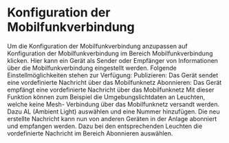 # Konfiguration der Mobilfunkverbindung

Um die Konfiguration der Mobilfunkverbindung anzupassen auf Konfiguration der Mobilfunkverbindung im Bereich Mobilfunkverbindung klicken. Hier kann ein Gerät als Sender oder Empfänger von Informationen über die Mobilfunkverbindung eingestellt werden.
Folgende Einstellmöglichkeiten stehen zur Verfügung:
Publizieren: Das Gerät sendet eine vordefinierte Nachricht über das Mobilfunknetz
Abonnieren: Das Gerät empfängt eine vordefinierte Nachricht über das Mobilfunknetz
Mit dieser Funktion können zum Beispiel die Umgebungslichtdaten an Leuchten, welche keine Mesh- Verbindung über das Mobilfunknetz versandt werden. Dazu AL (Ambient Light) auswählen und eine Nummer hinzufügen. Die neu erstellte Nachricht kann nun von anderen Geräten in der Anlage abonniert und empfangen werden. Dazu bei den entsprechenden Leuchten die vordefinierte Nachricht im Bereich Abonnieren auswählen.